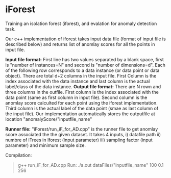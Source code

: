 # iForest
Training an isolation forest (iforest), and evalation for anomaly detection task.

Our c++ implementation of iforest takes input data file (format of input file is described below) and returns list of anomlay scores for all the points in input file.

**Input file format:**
First line has two values separated by a blank space, first is "number of instances=N" and second is "number of dimensions=d". Each of the following row corresponds to a data instance (or data point or data object). There are total d+2 columns in the input file. First Column is the index associated with the data instance and last column is the actual label/class of the data instance.
**Output file format:**
There are N rown and three columns in the outfile. First column is the index associated with the data point (same as first column in input file). Second column is the anomlay score calculted for each point using the iforest implementation. Third column is the actual label of the data point (smae as last column of the input file). Our implementation automatically stores the outputfile at location "anomalyScore/"inputfile_name"

**Runner file:**
"iForest/run_iF_for_AD.cpp" is the runner file to get anomlay score associated the the given dataset. It takes 4 inputs, i) datafile path ii) numbre of iTrees in Iforest (input parameter) iii) sampling factor (input parameter) and minimum sample size.

Compilation: 
> g++ run_iF_for_AD.cpp
Run:
> ./a.out dataFiles/"inputfile_name" 100 0.1 256
